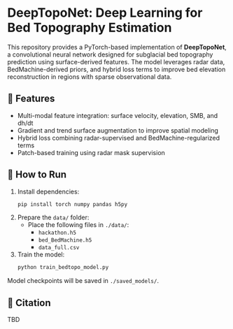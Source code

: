 # DeepTopoNet: Deep Learning for Bed Topography Estimation

This repository provides a PyTorch-based implementation of **DeepTopoNet**, a convolutional neural network designed for subglacial bed topography prediction using surface-derived features. The model leverages radar data, BedMachine-derived priors, and hybrid loss terms to improve bed elevation reconstruction in regions with sparse observational data.

## 🔧 Features

- Multi-modal feature integration: surface velocity, elevation, SMB, and dh/dt
- Gradient and trend surface augmentation to improve spatial modeling
- Hybrid loss combining radar-supervised and BedMachine-regularized terms
- Patch-based training using radar mask supervision

## 🚀 How to Run

1. Install dependencies:
    ```bash
    pip install torch numpy pandas h5py
    ```
2. Prepare the `data/` folder:
    - Place the following files in `./data/`:
      - `hackathon.h5`
      - `bed_BedMachine.h5`
      - `data_full.csv`
3. Train the model:
    ```bash
    python train_bedtopo_model.py
    ```
Model checkpoints will be saved in `./saved_models/`.

## 📜 Citation
TBD